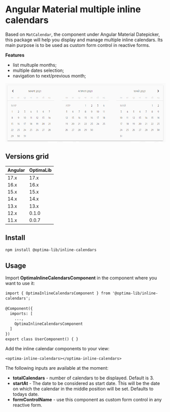 # Angular Material multiple inline calendars

Based on `MatCalendar`, the component under Angular Material Datepicker, this package will help you display and manage multiple inline calendars. Its main purpose is to be used as custom form control in reactive forms.

**Features**
- list multuple months;
- multiple dates selection;
- navigation to next/previous month;

![Inline calendars](./docs/inline-calendars.png)

## Versions grid

| Angular | OptimaLib |
| --- | --- |
| 17.x | 17.x |
| 16.x | 16.x |
| 15.x | 15.x |
| 14.x | 14.x |
| 13.x | 13.x |
| 12.x | 0.1.0 |
| 11.x | 0.0.7 |

## Install

```
npm install @optima-lib/inline-calendars
```

## Usage

Import **OptimaInlineCalendarsComponent** in the component where you want to use it:
```
import { OptimaInlineCalendarsComponent } from '@optima-lib/inline-calendars';

@Component({
  imports: [
    ...,
    OptimaInlineCalendarsComponent
  ]
})
export class UserComponent() { }
```

Add the inline calendar components to your view:

```
<optima-inline-calendars></optima-inline-calendars>
```

The following inputs are available at the moment:

* **__totalCalendars__** - number of calendars to be displayed. Default is 3.
* **__startAt__** - The date to be considered as start date. This will be the date on which the calendar in the middle position will be set. Defaults to todays date.
* **__formControlName__** - use this component as custom form control in any reactive form.

